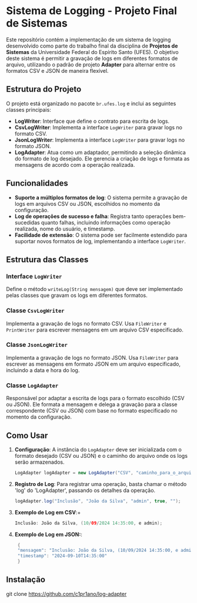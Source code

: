 # Sistema de Logging - Projeto Final de Sistemas

Este repositório contém a implementação de um sistema de logging desenvolvido como parte do trabalho final da disciplina de **Projetos de Sistemas** da Universidade Federal do Espírito Santo (UFES). O objetivo deste sistema é permitir a gravação de logs em diferentes formatos de arquivo, utilizando o padrão de projeto **Adapter** para alternar entre os formatos CSV e JSON de maneira flexível.

## Estrutura do Projeto

O projeto está organizado no pacote `br.ufes.log` e inclui as seguintes classes principais:

- **LogWriter**: Interface que define o contrato para escrita de logs.
- **CsvLogWriter**: Implementa a interface `LogWriter` para gravar logs no formato CSV.
- **JsonLogWriter**: Implementa a interface `LogWriter` para gravar logs no formato JSON.
- **LogAdapter**: Atua como um adaptador, permitindo a seleção dinâmica do formato de log desejado. Ele gerencia a criação de logs e formata as mensagens de acordo com a operação realizada.

## Funcionalidades

- **Suporte a múltiplos formatos de log**: O sistema permite a gravação de logs em arquivos CSV ou JSON, escolhidos no momento da configuração.
- **Log de operações de sucesso e falha**: Registra tanto operações bem-sucedidas quanto falhas, incluindo informações como operação realizada, nome do usuário, e timestamp.
- **Facilidade de extensão**: O sistema pode ser facilmente estendido para suportar novos formatos de log, implementando a interface `LogWriter`.

## Estrutura das Classes

### Interface `LogWriter`
Define o método `writeLog(String mensagem)` que deve ser implementado pelas classes que gravam os logs em diferentes formatos.

### Classe `CsvLogWriter`
Implementa a gravação de logs no formato CSV. Usa `FileWriter` e `PrintWriter` para escrever mensagens em um arquivo CSV especificado.

### Classe `JsonLogWriter`
Implementa a gravação de logs no formato JSON. Usa `FileWriter` para escrever as mensagens em formato JSON em um arquivo especificado, incluindo a data e hora do log.

### Classe `LogAdapter`
Responsável por adaptar a escrita de logs para o formato escolhido (CSV ou JSON). Ele formata a mensagem e delega a gravação para a classe correspondente (CSV ou JSON) com base no formato especificado no momento da configuração.

## Como Usar

1. **Configuração**: A instância do `LogAdapter` deve ser inicializada com o formato desejado (CSV ou JSON) e o caminho do arquivo onde os logs serão armazenados.

   ```java
   LogAdapter logAdapter = new LogAdapter("CSV", "caminho_para_o_arquivo.csv");

2. **Registro de Log**: Para registrar uma operação, basta chamar o método 'log' do 'LogAdapter', passando os detalhes da operação.

   ```java
   logAdapter.log("Inclusão", "João da Silva", "admin", true, "");

3. **Exemplo de Log em CSV**:+

   ```java
   Inclusão: João da Silva, (10/09/2024 14:35:00, e admin);

4. **Exemplo de Log em JSON:**:
   ```java
    {
    "mensagem": "Inclusão: João da Silva, (10/09/2024 14:35:00, e admin);",
    "timestamp": "2024-09-10T14:35:00"
    }

## Instalação
git clone https://github.com/c1pr1ano/log-adapter
